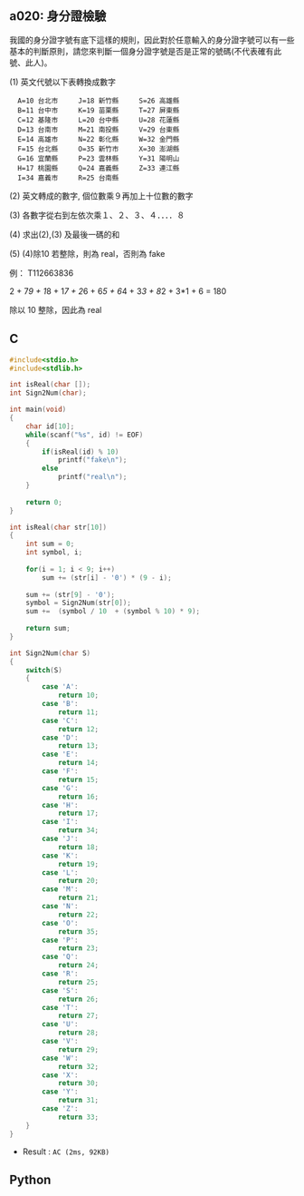 ## a020: 身分證檢驗
我國的身分證字號有底下這樣的規則，因此對於任意輸入的身分證字號可以有一些基本的判斷原則，請您來判斷一個身分證字號是否是正常的號碼(不代表確有此號、此人)。

(1) 英文代號以下表轉換成數字

      A=10 台北市     J=18 新竹縣     S=26 高雄縣
      B=11 台中市     K=19 苗栗縣     T=27 屏東縣
      C=12 基隆市     L=20 台中縣     U=28 花蓮縣
      D=13 台南市     M=21 南投縣     V=29 台東縣
      E=14 高雄市     N=22 彰化縣     W=32 金門縣
      F=15 台北縣     O=35 新竹市     X=30 澎湖縣
      G=16 宜蘭縣     P=23 雲林縣     Y=31 陽明山
      H=17 桃園縣     Q=24 嘉義縣     Z=33 連江縣
      I=34 嘉義市     R=25 台南縣

  (2) 英文轉成的數字, 個位數乘９再加上十位數的數字

  (3) 各數字從右到左依次乘１、２、３、４．．．．８

  (4) 求出(2),(3) 及最後一碼的和

  (5) (4)除10 若整除，則為 real，否則為 fake

 例： T112663836

2 + 7*9 + 1*8 + 1*7 + 2*6 + 6*5 + 6*4 + 3*3 + 8*2 + 3*1 + 6 = 180

除以 10 整除，因此為 real 

## C
```C
#include<stdio.h>
#include<stdlib.h>

int isReal(char []);
int Sign2Num(char);

int main(void)
{
	char id[10];
	while(scanf("%s", id) != EOF)
	{
		if(isReal(id) % 10)
			printf("fake\n");
		else
			printf("real\n");
	}
	
	return 0;
}

int isReal(char str[10])
{
	int sum = 0;
	int symbol, i;
	
	for(i = 1; i < 9; i++)
		sum += (str[i] - '0') * (9 - i);
	
	sum += (str[9] - '0');
	symbol = Sign2Num(str[0]);
	sum +=  (symbol / 10  + (symbol % 10) * 9);
	
	return sum;
}

int Sign2Num(char S)
{
	switch(S)
	{
		case 'A':
			return 10;
		case 'B':
			return 11;
		case 'C':
			return 12;
		case 'D':
			return 13;
		case 'E':
			return 14;
		case 'F':
			return 15;
		case 'G':
			return 16;
		case 'H':
			return 17;
		case 'I':
			return 34;
		case 'J':
			return 18;
		case 'K':
			return 19;
		case 'L':
			return 20;
		case 'M':
			return 21;
		case 'N':
			return 22;
		case 'O':
			return 35;
		case 'P':
			return 23;
		case 'Q':
			return 24;
		case 'R':
			return 25;
		case 'S':
			return 26;
		case 'T':
			return 27;
		case 'U':
			return 28;
		case 'V':
			return 29;
		case 'W':
			return 32;
		case 'X':
			return 30;
		case 'Y':
			return 31;
		case 'Z':
			return 33;
	}
}
```
 * Result : `AC (2ms, 92KB)`

## Python

